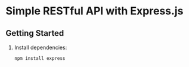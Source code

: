 # Simple RESTful API with Express.js

## Getting Started

1. Install dependencies:
   ```bash
   npm install express